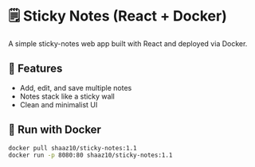 # 🗒️ Sticky Notes (React + Docker)

A simple sticky-notes web app built with React and deployed via Docker.

## 🚀 Features

- Add, edit, and save multiple notes
- Notes stack like a sticky wall
- Clean and minimalist UI

## 🐳 Run with Docker

```bash
docker pull shaaz10/sticky-notes:1.1
docker run -p 8080:80 shaaz10/sticky-notes:1.1

